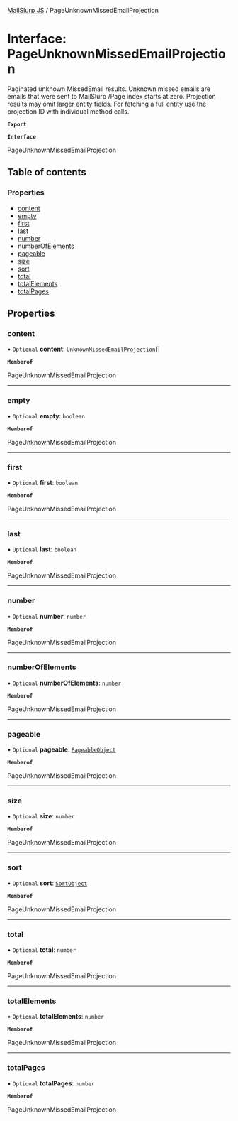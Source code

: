[MailSlurp JS](../README.md) / PageUnknownMissedEmailProjection

# Interface: PageUnknownMissedEmailProjection

Paginated unknown MissedEmail results. Unknown missed emails are emails that were sent to MailSlurp /Page index starts at zero. Projection results may omit larger entity fields. For fetching a full entity use the projection ID with individual method calls.

**`Export`**

**`Interface`**

PageUnknownMissedEmailProjection

## Table of contents

### Properties

- [content](PageUnknownMissedEmailProjection.md#content)
- [empty](PageUnknownMissedEmailProjection.md#empty)
- [first](PageUnknownMissedEmailProjection.md#first)
- [last](PageUnknownMissedEmailProjection.md#last)
- [number](PageUnknownMissedEmailProjection.md#number)
- [numberOfElements](PageUnknownMissedEmailProjection.md#numberofelements)
- [pageable](PageUnknownMissedEmailProjection.md#pageable)
- [size](PageUnknownMissedEmailProjection.md#size)
- [sort](PageUnknownMissedEmailProjection.md#sort)
- [total](PageUnknownMissedEmailProjection.md#total)
- [totalElements](PageUnknownMissedEmailProjection.md#totalelements)
- [totalPages](PageUnknownMissedEmailProjection.md#totalpages)

## Properties

### content

• `Optional` **content**: [`UnknownMissedEmailProjection`](UnknownMissedEmailProjection.md)[]

**`Memberof`**

PageUnknownMissedEmailProjection

___

### empty

• `Optional` **empty**: `boolean`

**`Memberof`**

PageUnknownMissedEmailProjection

___

### first

• `Optional` **first**: `boolean`

**`Memberof`**

PageUnknownMissedEmailProjection

___

### last

• `Optional` **last**: `boolean`

**`Memberof`**

PageUnknownMissedEmailProjection

___

### number

• `Optional` **number**: `number`

**`Memberof`**

PageUnknownMissedEmailProjection

___

### numberOfElements

• `Optional` **numberOfElements**: `number`

**`Memberof`**

PageUnknownMissedEmailProjection

___

### pageable

• `Optional` **pageable**: [`PageableObject`](PageableObject.md)

**`Memberof`**

PageUnknownMissedEmailProjection

___

### size

• `Optional` **size**: `number`

**`Memberof`**

PageUnknownMissedEmailProjection

___

### sort

• `Optional` **sort**: [`SortObject`](SortObject.md)

**`Memberof`**

PageUnknownMissedEmailProjection

___

### total

• `Optional` **total**: `number`

**`Memberof`**

PageUnknownMissedEmailProjection

___

### totalElements

• `Optional` **totalElements**: `number`

**`Memberof`**

PageUnknownMissedEmailProjection

___

### totalPages

• `Optional` **totalPages**: `number`

**`Memberof`**

PageUnknownMissedEmailProjection
